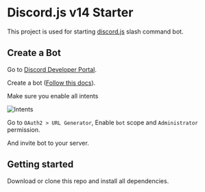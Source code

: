 
# Discord.js v14 Starter

This project is used for starting [discord.js](https://npmjs.org/discord.js) slash command bot.
## Create a Bot
Go to [Discord Developer Portal](https://discord.com/developers/applications).

Create a bot ([Follow this docs](https://discord.com/developers/docs/getting-started)).

Make sure you enable all intents

![Intents](https://firebasestorage.googleapis.com/v0/b/imagezing-c65af.appspot.com/o/7ac39823-1d70-4a7f-9edc-435bde499536?alt=media&token=677ea76f-1c8a-4d73-84a5-807a2b1333e7)

Go to `OAuth2 > URL Generator`, Enable `bot`  scope and `Administrator` permission.

And invite bot to your server.

## Getting started
Download or clone this repo and install all dependencies.